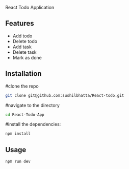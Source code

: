 React Todo Application

## Features

- Add todo
- Delete todo
- Add task
- Delete task
- Mark as done

## Installation

#clone the repo

```bash
git clone git@github.com:sushilbhatta/React-todo.git
```

#navigate to the directory

```bash
cd React-Todo-App
```

#install the dependencies:

```bash
npm install
```

## Usage

```bash
npm run dev
```
